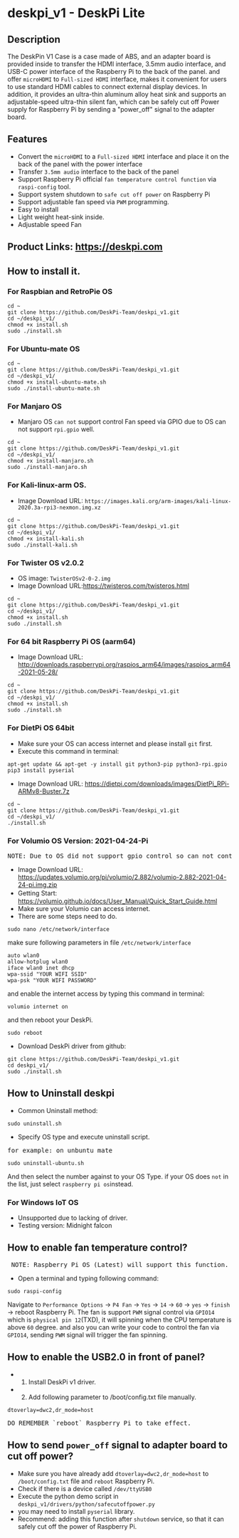 # deskpi_v1 - DeskPi Lite
## Description 
The DeskPin V1 Case is a case made of ABS, and an adapter board is provided inside to transfer the HDMI interface, 3.5mm audio interface, and USB-C power interface of the Raspberry Pi to the back of the panel.
and offer `microHDMI` to `Full-sized HDMI` interface, makes it convenient for users to use standard HDMI cables to connect external display devices. 
In addition, it provides an ultra-thin aluminum alloy heat sink and supports an adjustable-speed ultra-thin silent fan, which can be safely cut off Power supply for Raspberry Pi  by sending a "power_off" signal to the adapter board.
## Features
* Convert the `microHDMI` to a `Full-sized HDMI` interface and place it on the back of the panel with the power interface
* Transfer `3.5mm audio` interface to the back of the panel
* Support Raspberry Pi official `fan temperature control function` via `raspi-config` tool.
* Support system shutdown to `safe cut off power` on Raspberry Pi 
* Support adjustable fan speed via `PWM` programming.
* Easy to install 
* Light weight heat-sink inside.
* Adjustable speed Fan
## Product Links: https://deskpi.com

## How to install it.

### For Raspbian and RetroPie OS
```
cd ~
git clone https://github.com/DeskPi-Team/deskpi_v1.git
cd ~/deskpi_v1/
chmod +x install.sh
sudo ./install.sh
```

### For Ubuntu-mate OS
```
cd ~
git clone https://github.com/DeskPi-Team/deskpi_v1.git
cd ~/deskpi_v1/
chmod +x install-ubuntu-mate.sh
sudo ./install-ubuntu-mate.sh
```

### For Manjaro OS
* Manjaro OS `can not` support control Fan speed via GPIO due to OS can not support `rpi.gpio` well.
```
cd ~
git clone https://github.com/DeskPi-Team/deskpi_v1.git
cd ~/deskpi_v1/
chmod +x install-manjaro.sh
sudo ./install-manjaro.sh
```

### For Kali-linux-arm OS.
* Image Download URL: `https://images.kali.org/arm-images/kali-linux-2020.3a-rpi3-nexmon.img.xz`

```
cd ~
git clone https://github.com/DeskPi-Team/deskpi_v1.git
cd ~/deskpi_v1/
chmod +x install-kali.sh
sudo ./install-kali.sh
```

### For Twister OS v2.0.2
* OS image: `TwisterOSv2-0-2.img`
* Image Download URL:https://twisteros.com/twisteros.html <br>
```
cd ~
git clone https://github.com/DeskPi-Team/deskpi_v1.git
cd ~/deskpi_v1/
chmod +x install.sh
sudo ./install.sh
```

### For 64 bit Raspberry Pi OS (aarm64)
* Image Download URL: http://downloads.raspberrypi.org/raspios_arm64/images/raspios_arm64-2021-05-28/
```
cd ~
git clone https://github.com/DeskPi-Team/deskpi_v1.git
cd ~/deskpi_v1/
chmod +x install.sh
sudo ./install.sh
```

### For DietPi OS 64bit 
* Make sure your OS can access internet and please install `git` first.
* Execute this command in terminal:
```
apt-get update && apt-get -y install git python3-pip python3-rpi.gpio
pip3 install pyserial
```
* Image Download URL:  https://dietpi.com/downloads/images/DietPi_RPi-ARMv8-Buster.7z
```
cd ~
git clone https://github.com/DeskPi-Team/deskpi_v1.git
cd ~/deskpi_v1/
./install.sh
```

### For Volumio OS Version: 2021-04-24-Pi
<pre>NOTE: Due to OS did not support gpio control so can not control fan via PWM signal, so the fan will be at 100% speed spinning.</pre> 
* Image Download URL: https://updates.volumio.org/pi/volumio/2.882/volumio-2.882-2021-04-24-pi.img.zip
* Getting Start:　https://volumio.github.io/docs/User_Manual/Quick_Start_Guide.html
* Make sure your Volumio can access internet. 
* There are some steps need to do.
```
sudo nano /etc/network/interface
```
make sure following parameters in file `/etc/network/interface` 
```
auto wlan0 
allow-hotplug wlan0 
iface wlan0 inet dhcp
wpa-ssid "YOUR WIFI SSID"
wpa-psk "YOUR WIFI PASSWORD"
```
and enable the internet access by typing this command in terminal:
```
volumio internet on
```
and then reboot your DeskPi.
```
sudo reboot
```
* Download DeskPi driver from github:
```
git clone https://github.com/DeskPi-Team/deskpi_v1.git
cd deskpi_v1/
sudo ./install.sh
```

## How to Uninstall deskpi
* Common Uninstall method:
```
sudo uninstall.sh
```

* Specify OS type and execute uninstall script.
<pre>for example: on unbuntu mate</pre>

```
sudo uninstall-ubuntu.sh
```
And then select the number against to your OS Type. if your OS does `not` in the list, just select `raspberry pi os`instead. 

### For Windows IoT OS
* Unsupported due to lacking of driver.
* Testing version: Midnight falcon

## How to enable fan temperature control? 
<pre> NOTE: Raspberry Pi OS (Latest) will support this function.</pre>
* Open a terminal and typing following command:
```
sudo raspi-config 
```

Navigate to `Performance Options` -> `P4 Fan` -> `Yes` -> `14` -> `60` -> `yes` -> `finish` -> reboot Raspberry Pi.
The fan is support `PWM` signal control via `GPIO14` which is `physical pin 12`(TXD), it will spinning when the CPU temperature is above `60` degree.
and also you can write your code to control the fan via `GPIO14`, sending `PWM` signal will trigger the fan spinning.

## How to enable the USB2.0 in front of panel?
* 1. Install DeskPi v1 driver.
* 2. Add following parameter to /boot/config.txt file manually.
```
dtoverlay=dwc2,dr_mode=host
```

<pre>DO REMEMBER `reboot` Raspberry Pi to take effect.</pre>

## How to send `power_off` signal to adapter board to cut off power?
* Make sure you have already add `dtoverlay=dwc2,dr_mode=host` to `/boot/config.txt` file and `reboot` Raspberry Pi.
* Check if there is a device called `/dev/ttyUSB0`
* Execute the python demo script in `deskpi_v1/drivers/python/safecutoffpower.py` 
* you may need to install `pyserial` library.
* Recommend: adding this function after `shutdown` service, so that it can safely cut off the power of Raspberry Pi.  
